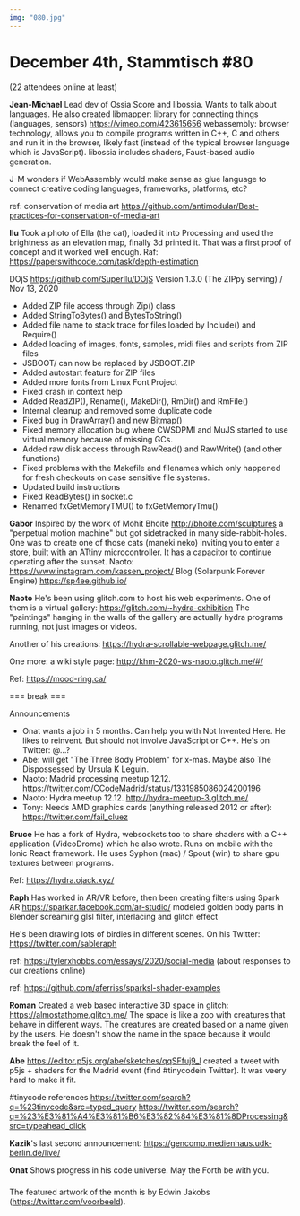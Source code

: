 ```yaml
---
img: "080.jpg"
---
```


# **December 4th, Stammtisch #80**

(22 attendees online at least)

**Jean-Michael**
Lead dev of Ossia Score and libossia. Wants to talk about languages. He also created libmapper: library for connecting things (languages, sensors)
https://vimeo.com/423615656
webassembly: browser technology, allows you to compile programs written in C++, C and others and run it in the browser, likely fast (instead of the typical browser language which is JavaScript).
libossia includes shaders, Faust-based audio generation.

J-M wonders if WebAssembly would make sense as glue language to connect creative coding languages, frameworks, platforms, etc?

ref: conservation of media art https://github.com/antimodular/Best-practices-for-conservation-of-media-art

**Ilu**
Took a photo of Ella (the cat), loaded it into Processing and used the brightness as an elevation map, finally 3d printed it. That was a first proof of concept and it worked well enough.
Raf: https://paperswithcode.com/task/depth-estimation

DOjS https://github.com/SuperIlu/DOjS
Version 1.3.0 (The ZIPpy serving) / Nov 13, 2020

- Added ZIP file access through Zip() class
- Added StringToBytes() and BytesToString()
- Added file name to stack trace for files loaded by Include() and Require()
- Added loading of images, fonts, samples, midi files and scripts from ZIP files
- JSBOOT/ can now be replaced by JSBOOT.ZIP
- Added autostart feature for ZIP files
- Added more fonts from Linux Font Project
- Fixed crash in context help
- Added ReadZIP(), Rename(), MakeDir(), RmDir() and RmFile()
- Internal cleanup and removed some duplicate code
- Fixed bug in DrawArray() and new Bitmap()
- Fixed memory allocation bug where CWSDPMI and MuJS started to use virtual memory because of missing GCs.
- Added raw disk access through RawRead() and RawWrite() (and other functions)
- Fixed problems with the Makefile and filenames which only happened for fresh checkouts on case sensitive file systems.
- Updated build instructions
- Fixed ReadBytes() in socket.c
- Renamed fxGetMemoryTMU() to fxGetMemoryTmu()

**Gabor**
Inspired by the work of Mohit Bhoite http://bhoite.com/sculptures a "perpetual motion machine" but got sidetracked in many side-rabbit-holes. One was to create one of those cats (maneki neko) inviting you to enter a store, built with an ATtiny microcontroller. It has a capacitor to continue operating after the sunset.
Naoto: https://www.instagram.com/kassen_project/
Blog (Solarpunk Forever Engine) https://sp4ee.github.io/

**Naoto**
He's been using glitch.com to host his web experiments.
One of them is a virtual gallery:
https://glitch.com/~hydra-exhibition
The "paintings" hanging in the walls of the gallery are actually hydra programs running, not just images or videos.

Another of his creations:
https://hydra-scrollable-webpage.glitch.me/

One more: a wiki style page:
http://khm-2020-ws-naoto.glitch.me/#/

Ref: https://mood-ring.ca/

=== break ===

Announcements

- Onat wants a job in 5 months. Can help you with Not Invented Here. He likes to reinvent. But should not involve JavaScript or C++. He's on Twitter: @...?
- Abe: will get "The Three Body Problem" for x-mas. Maybe also The Dispossessed by Ursula K Leguin.
- Naoto: Madrid processing meetup 12.12. https://twitter.com/CCodeMadrid/status/1331985086024200196
- Naoto: Hydra meetup 12.12. http://hydra-meetup-3.glitch.me/
- Tony: Needs AMD graphics cards (anything released 2012 or after): https://twitter.com/fail_cluez

**Bruce**
He has a fork of Hydra, websockets too to share shaders with a C++ application (VideoDrome) which he also wrote.
Runs on mobile with the Ionic React framework.
He uses Syphon (mac) / Spout (win) to share gpu textures between programs.

Ref: https://hydra.ojack.xyz/

**Raph**
Has worked in AR/VR before, then been creating filters using Spark AR https://sparkar.facebook.com/ar-studio/
modeled golden body parts in Blender
screaming glsl filter, interlacing and glitch effect

He's been drawing lots of birdies in different scenes. On his Twitter: https://twitter.com/sableraph

ref: https://tylerxhobbs.com/essays/2020/social-media (about responses to our creations online)

ref: https://github.com/aferriss/sparksl-shader-examples

**Roman**
Created a web based interactive 3D space in glitch:
https://almostathome.glitch.me/ The space is like a zoo with creatures that behave in different ways. The creatures are created based on a name given by the users. He doesn't show the name in the space because it would break the feel of it.

**Abe**
https://editor.p5js.org/abe/sketches/qqSFfuj9_l created a tweet with p5js + shaders for the Madrid event (find #tinycodein Twitter). It was veery hard to make it fit.

#tinycode references
https://twitter.com/search?q=%23tinycode&src=typed_query
https://twitter.com/search?q=%23%E3%81%A4%E3%81%B6%E3%82%84%E3%81%8DProcessing&src=typeahead_click

**Kazik**'s last second announcement:
https://gencomp.medienhaus.udk-berlin.de/live/

**Onat**
Shows progress in his code universe. May the Forth be with you.

###

The featured artwork of the month is by Edwin Jakobs (https://twitter.com/voorbeeld).


